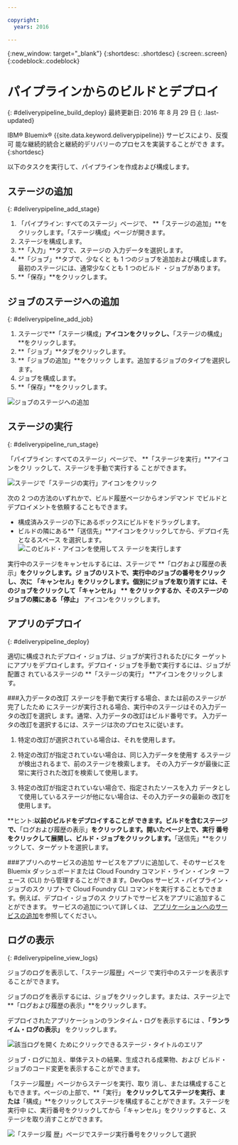 ```yaml
---

copyright:
  years: 2016

---
```

<!-- Copyright info at top of file: REQUIRED
    The copyright info is YAML content that must occur at the top of the MD file, before attributes are listed.
    It must be --- surrounded by 3 dashes ---
    The value "years" can contain just one year or a two years separated by a comma. (years: 2014, 2016)
    Indentation as per the previous template must be preserved.
-->

{:new_window: target="_blank"}
{:shortdesc: .shortdesc}
{:screen:.screen}
{:codeblock:.codeblock}

# パイプラインからのビルドとデプロイ
{: #deliverypipeline_build_deploy}
最終更新日: 2016 年 8 月 29 日
{: .last-updated}

IBM&reg; Bluemix&reg;
{{site.data.keyword.deliverypipeline}} サービスにより、反復可
能な継続的統合と継続的デリバリーのプロセスを実装することができ
ます。
{:shortdesc}

以下のタスクを実行して、パイプラインを作成および構成します。

## ステージの追加
{: #deliverypipeline_add_stage}

1. 「パイプライン: すべてのステージ」ページで、
**「ステージの追加」**をクリックします。「ステージ構成」ページが開きます。
2. ステージを構成します。
  1. **「入力」**タブで、ステージの
入力データを選択します。
  2. **「ジョブ」**タブで、少なくと
も 1 つのジョブを追加および構成します。最初のステージには、通常少なくとも 1 つのビルド
・ジョブがあります。
3. **「保存」**をクリックします。

## ジョブのステージへの追加
{: #deliverypipeline_add_job}

1. ステージで**「ステージ構成」**アイコンをクリックし、**「ステージの構成」**をクリックします。
2. **「ジョブ」**タブをクリックします。
3. **「ジョブの追加」**をクリック
します。追加するジョブのタイプを選択します。
4. ジョブを構成します。
5. **「保存」**をクリックします。

![ジョブのステージへの追加](./images/AddJob.png)

## ステージの実行
{: #deliverypipeline_run_stage}

「パイプライン: すべてのステージ」ページで、
**「ステージを実行」**アイコンをクリ
ックして、ステージを手動で実行する
ことができます。

![ステージで「ステージの実行」アイコンをクリック](./images/RunStage.png)

次の 2 つの方法のいずれかで、ビルド履歴ページからオンデマンド
でビルドとデプロイメントを依頼することもできます。

* 構成済みステージの下にあるボックスにビルドをドラッグします。
* ビルドの隣にある**「送信先」**アイコンをクリックしてから、デプロイ先となるスペース
を選択します。
![このビルド・アイコンを使用してス
テージを実行します](./images/deploy_to.png)

実行中のステージをキャンセルするには、ステージで
**「ログおよび履歴の表示」**をクリックします。ジ
ョブのリストで、実行中のジョブの番号をクリックし、次に
**「キャンセル」**をクリックします。個別にジョブを取り消す
には、そのジョブをクリックして**「キャンセル」
** をクリックするか、そのステージのジョブの隣にある**「停止」** アイコンをクリックします。


## アプリのデプロイ
{: #deliverypipeline_deploy}

適切に構成されたデプロイ・ジョブは、ジョブが実行されるたびにタ
ーゲットにアプリをデプロイします。デプロイ・ジョブを手動で実行するには、ジョブが配置さ
れているステージの **「ステージの実行」
**アイコンをクリックします。

###入力データの改訂
ステージを手動で実行する場合、または前のステージが完了したため
にステージが実行される場合、実行中のステージはその入力データの改訂を選択し
ます。通常、入力データの改訂はビルド番号です。
入力データの改訂を選択するには、ステージは次のプロセスに従います。

1. 特定の改訂が選択されている場合は、それを使用します。
2. 特定の改訂が指定されていない場合は、同じ入力データを使用す
るステージが検出されるまで、前のステージを検索します。
その入力データが最後に正常に実行された改訂を検索して使用します。

3. 特定の改訂が指定されていない場合で、指定されたソースを入力
データとして使用しているステージが他にない場合は、その入力データの最新の
改訂を使用します。

**ヒント:**以前のビルドをデプロイすることが
できます。ビルドを含むステージで、**「ログおよび履歴の表示」**をクリックします。開いたページ上で、実行
番号をクリックして展開し、ビルド・ジョブをクリックします。**「送信先」**をクリックして、ターゲットを選択します。

###アプリへのサービスの追加
サービスをアプリに追加して、そのサービスを
Bluemix ダッシュボードまたは Cloud Foundry コマンド・ライン・インタ
ーフェース (CLI) から管理することができます。DevOps サービス・パイプライン・ジョブのスク
リプトで Cloud Foundry CLI コマンドを実行することもできます。例えば、デプロイ・ジョブのス
クリプトでサービスをアプリに追加することができます。
サービスの追加について詳しくは、
[
アプリケーションへのサービスの追加](https://www.ng.bluemix.net/docs/services/reqnsi.html#add_service)を参照してください。

## ログの表示
{: #deliverypipeline_view_logs}

ジョブのログを表示して、「ステージ履歴」ページ
で実行中のステージを表示することができます。

ジョブのログを表示するには、ジョブをクリックします。または、ステージ上で
**「ログおよび履歴の表示」**をクリックします。

デプロイされたアプリケーションのランタイム・ログを表示するには
、**「ランライム・ログの表示」**
をクリックします。

![該当ログを開く
ためにクリックできるステージ・タイトルのエリア](./images/view_logs_and_history.png)

ジョブ・ログに加え、単体テストの結果、生成される成果物、および
ビルド・ジョブのコード変更を表示することができます。

「ステージ履歴」ページからステージを実行、取り
消し、または構成することもできます。ページの上部で、**「実行」
**をクリックしてステージを実行、または**「構成」**をクリックしてステージを構成することができます。ステージを実行中
に、実行番号をクリックしてから「キャンセル」をクリックすると、ス
テージを取り消すことができます。

![「ステージ履
歴」ページでステージ実行番号をクリックして選択](./images/click_stage_run_number.png)

<!--
[1]: https://www.ng.bluemix.net/docs/manageapps/deployingapps.html#appmanifest
[2]: https://www.ng.bluemix.net/docs/#services/DeliveryPipeline/index.html#getstartwithCD
[3]: http://docs.cloudfoundry.org/devguide/installcf/whats-new-v6.html#push
[4]: https://console.ng.bluemix.net/?ace_base=true/#/pricing/cloudOEPaneId=pricing
[5]: ./images/open_logs.png
[6]: #manifests
[7]: ./images/runbar-annotated-dark.png
[8]: ./images/input_tab_only_execute.png
[9]: ./images/deploy_to.png
[10]: ./images/view_logs_and_history.png
[11]: ./images/play_button.png
[12]: ./images/basicAnimate.gif
[13]: ./images/AddStage.png
[14]: ./images/AddJob.png
[15]: ./images/jobs.png
[16]: ./images/RunStage.png
[17]: https://www.ng.bluemix.net/docs/starters/container_pipeline.html#container_pipeline
[18]: ../../../tutorials/basicbuild
[19]: #add_stage
[20]: #add_job
[21]: ../deploy_ext
[22]: ./images/pipeline_settings_icon.png
[23]: https://www.ng.bluemix.net/docs/services/reqnsi.html#add_service
[24]: ../deploy_var
[25]: ./images/click_stage_run_number.png
[26]: ./images/diagram.jpg

-->
